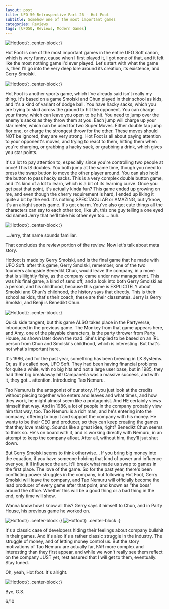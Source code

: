 ```yaml
---
layout: post
title: UFO 50 Retrospective Part 26 - Hot Foot
subtitle: Somehow one of the most important games
categories: Reviews
tags: [UFO50, Reviews, Modern Games]
---
```


![Hotfoot](https://imgur.com/FGcwjAZ.png){: .center-block :}

Hot Foot is one of the most important games in the entire UFO Soft canon, which is very funny, cause when I first played it, I got none of that, and it felt like the most nothing game I'd ever played. Let's start with what the game is, then I'll go into the very deep lore around its creation, its existence, and Gerry Smolski.

![Hotfoot](https://imgur.com/DipnogS.png){: .center-block :}

Hot Foot is another sports game, which I've already said isn't really my thing. It's based on a game Smolski and Chun played in their school as kids, and it's a kind of variant of dodge ball. You have hacky sacks, which you are trying to skid across the ground to hit the opponent. You can charge your throw, which can leave you open to be hit. You need to jump over the enemy's sacks as they throw them at you. Each jump will charge up your star meter, which can be used for two Super Moves. Either double tap jump fior one, or charge the strongest throw for the other. These moves should NOT be ignored, they are very strong. Hot Foot is all about paying attention to your opponent's moves, and trying to react to them, hitting them when you're charging, or grabbing a hacky sack, or grabbing a drink, which gives you star points.

It's a lot to pay attention to, especially since you're controlling two people at once! This IS doubles. You both jump at the same time, though you need to press the swap button to move the other player around. You can also hold the button to pass hacky sacks. This is a very complex double button game, and it's kind of a lot to learn, which is a bit of its learning curve. Once you get past that point, it's actually kinda fun? This game ended up growing on me, and even though the cherry requirement is hard, I ended up liking it quite a bit by the end. It's nothing SPECTACULAR or AMAZING, but y'know, it's an alright sports game. It's got charm. You've also got cute things all the characters can say to each other too, like uh, this one guy telling a one eyed kid named Jerry that he'll take his other eye too.... huh.

![Hotfoot](https://imgur.com/gzKWQFg.png){: .center-block :}

...Jerry, that name sounds familiar.

That concludes the review portion of the review. Now let's talk about meta story.

Hotfoot is made by Gerry Smolski, and is the final game that he made with UFO Soft. after this game, Gerry Smolski, remember, one of the two founders alongside Benedikt Chun, would leave the company, in a move that is sliiiightly fishy, as the company came under new management. This was his final game, a kind of send off, and a look into both Gerry Smolski as a person, and his childhood, because this game is EXPLICITELY about Smolski and Chun's childhood, the history says that directly. This is their school as kids, that's their coach, these are their classmates. Jerry is Gerry Smolski, and Benji is Benedikt Chun.

![Hotfoot](https://imgur.com/AQhGAzz.png){: .center-block :}

Quick side tangent, but this game ALSO takes place in the Partyverse, introduced in the previous game. The Monkey from that game appears here, and Amy, one of the playable characters, is the party thrower from Party House, as shown later down the road. She's implied to be based on an IRL person from Chun and Smolski's childhood, which is interesting. But that's not what's important here.

It's 1986, and for the past year, something has been brewing in LX Systems. Or, as it's called now, UFO Soft. They had been having financial problems for quite a while, with no big hits and not a large user base, but in 1985, they had their big breakaway hit! Campanella was a massive success, and with it, they got... attention. Introducing Tao Nemuru.

Tao Nemuru is the antagonist of our story. If you just look at the credits without piecing together who enters and leaves and what times, and how they work, he might almost seem like a protagonist. And HE certainly views himself that way. And in 1986, a lot of people in the company probably view him that way, too. Tao Nemuru is a rich man, and he's entering into the company, offering to buy it and support the company with his money. He wants to be their CEO and producer, so they can keep creating the games that they love making. Sounds like a great idea, right? Benedikt Chun seems to think so. He's on board with it, and is working directly with Nemuru, in an attempt to keep the company afloat. After all, without him, they'll jsut shut down.

But Gerry Smolski seems to think otherwise... If you bring big money into the equation, if you have someone holding that kind of power and influence over you, it'll influence the art. It'll break what made us swap to games in the first place. The love of the game. So for the past year, there's been conflicting power struggles in the company, but following Hot Foot, Gerry Smolski will leave the company, and Tao Nemuru will officially become the lead producer of every game after that point, and known as "the boss" around the office. Whether this will be a good thing or a bad thing in the end, only time will show.

Wanna know how I know all this? Gerry says it himself to Chun, and in Party House, his previous game he worked on.

![Hotfoot](https://imgur.com/sqeGhHc.png){: .center-block :}
![Hotfoot](https://imgur.com/7zNit1I.png){: .center-block :}

It's a classic case of developers hiding their feelings about company bullshit in their games. And it's also it's a rather classic struggle in the industry. The struggle of money, and of letting money control us. But the story motivations of Tao Nemuru are actually far, FAR more complex and interesting than they first appear, and while we won't really see them reflect on the company JUST yet, rest assured that I will get to them, eventually. Stay tuned.

Oh, yeah, Hot foot. It's alright.

![Hotfoot](https://imgur.com/Qtb7sHF.png){: .center-block :}

Bye, G.S.

6/10